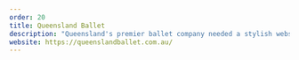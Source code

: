 ```yaml
---
order: 20
title: Queensland Ballet
description: "Queensland's premier ballet company needed a stylish website that provides ample detail for each performance."
website: https://queenslandballet.com.au/
---
```


